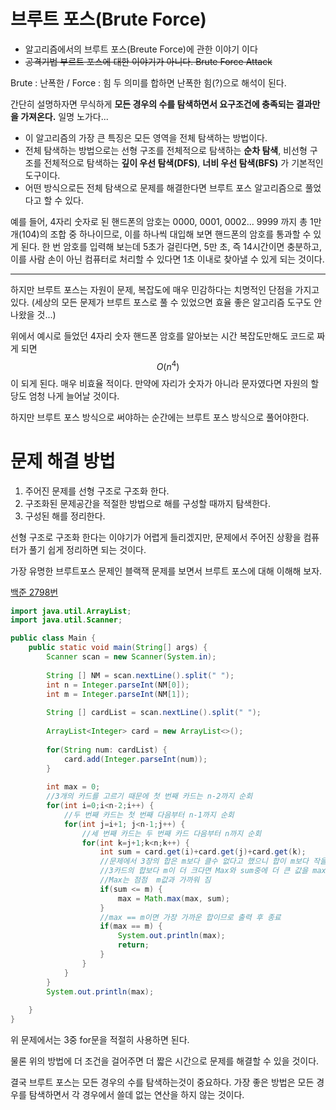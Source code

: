 # 브루트 포스(Brute Force)

* 알고리즘에서의 브루트 포스(Breute Force)에 관한 이야기 이다
* ~~공격기법 부르트 포스에 대한 이야기가 아니다. Brute Force Attack~~

Brute : 난폭한 / Force : 힘 두 의미를 합하면 난폭한 힘(?)으로 해석이 된다.

간단히 설명하자면 무식하게 **모든 경우의 수를 탐색하면서 요구조건에 충족되는 결과만을 가져온다.** 일명 노가다...

* 이 알고리즘의 가장 큰 특징은 모든 영역을 전체 탐색하는 방법이다.
* 전체 탐색하는 방법으로는 선형 구조를 전체적으로 탐색하는 **순차 탐색**, 비선형 구조를 전체적으로 탐색하는 **깊이 우선 탐색(DFS)**, **너비 우선 탐색(BFS)** 가 기본적인 도구이다.
* 어떤 방식으로든 전체 탐색으로 문제를 해결한다면 브루트 포스 알고리즘으로 풀었다고 할 수 있다.



예를 들어, 4자리 숫자로 된 핸드폰의 암호는 0000, 0001, 0002... 9999 까지 총 1만개(104)의 조합 중 하나이므로, 이를 하나씩 대입해 보면 핸드폰의 암호를 통과할 수 있게 된다. 한 번 암호를 입력해 보는데 5초가 걸린다면, 5만 초, 즉 14시간이면 충분하고, 이를 사람 손이 아닌 컴퓨터로 처리할 수 있다면 1초 이내로 찾아낼 수 있게 되는 것이다.

------

하지만 브루트 포스는 자원이 문제, 복잡도에 매우 민감하다는 치명적인 단점을 가지고 있다. (세상의 모든 문제가 브루트 포스로 풀 수 있었으면 효율 좋은 알고리즘 도구도 안 나왔을 것...)

위에서 예시로 들었던 4자리 숫자 핸드폰 암호를 알아보는 시간 복잡도만해도 코드로 짜게 되면 
$$
O(n^4)
$$
이 되게 된다. 매우 비효율 적이다. 만약에 자리가 숫자가 아니라 문자였다면 자원의 할당도 엄청 나게 늘어날 것이다.



하지만 브루트 포스 방식으로 써야하는 순간에는 브루트 포스 방식으로 풀어야한다.

# 문제 해결 방법

1. 주어진 문제를 선형 구조로 구조화 한다.
2. 구조화된 문제공간을 적절한 방법으로 해를 구성할 때까지 탐색한다.
3. 구성된 해를 정리한다.

선형 구조로 구조화 한다는 이야기가 어렵게 들리겠지만, 문제에서 주어진 상황을 컴퓨터가 풀기 쉽게 정리하면 되는 것이다.

가장 유명한 브루트포스 문제인 블랙잭 문제를 보면서 브루트 포스에 대해 이해해 보자.

[백준 2798번](https://www.acmicpc.net/problem/2798)

```java
import java.util.ArrayList;
import java.util.Scanner;

public class Main {
	public static void main(String[] args) {
		Scanner scan = new Scanner(System.in);
		
		String [] NM = scan.nextLine().split(" ");
		int n = Integer.parseInt(NM[0]);
		int m = Integer.parseInt(NM[1]);
		
		String [] cardList = scan.nextLine().split(" ");
		
		ArrayList<Integer> card = new ArrayList<>();
		
		for(String num: cardList) {
			card.add(Integer.parseInt(num));
		}
		
		int max = 0;
        //3개의 카드를 고르기 때문에 첫 번째 카드는 n-2까지 순회
		for(int i=0;i<n-2;i++) {
            //두 번째 카드는 첫 번째 다음부터 n-1까지 순회
			for(int j=i+1; j<n-1;j++) {
                //세 번째 카드는 두 번째 카드 다음부터 n까지 순회
				for(int k=j+1;k<n;k++) {
					int sum = card.get(i)+card.get(j)+card.get(k);
                    //문제에서 3장의 합은 m보다 클수 없다고 했으니 합이 m보다 작을때만 계산
                    //3카드의 합보다 m이 더 크다면 Max와 sum중에 더 큰 값을 max에 대입
                    //Max는 점점  m값과 가까워 짐
					if(sum <= m) {
						max = Math.max(max, sum);
					}
                    //max == m이면 가장 가까운 합이므로 출력 후 종료
					if(max == m) {
						System.out.println(max);
						return;
					}
				}
			}
		}
		System.out.println(max);
		
	}
}

```

위 문제에서는 3중  for문을 적절히 사용하면 된다.

물론 위의 방법에 더 조건을 걸어주면 더 짧은 시간으로 문제를 해결할 수 있을 것이다.

결국 브루트 포스는 모든 경우의 수를 탐색하는것이 중요하다. 가장 좋은 방법은 모든 경우를 탐색하면서 각 경우에서 쓸데 없는 연산을 하지 않는 것이다.

